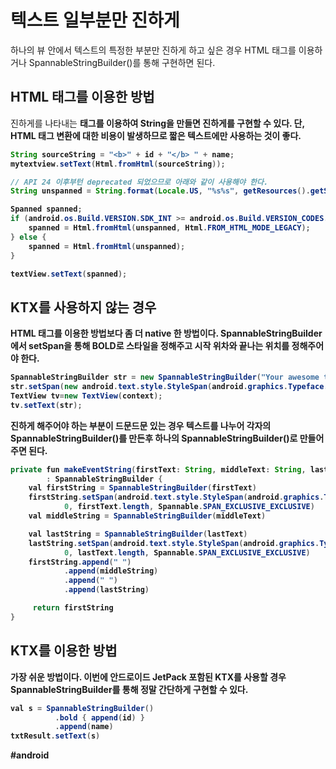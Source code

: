 # 텍스트 일부분만 진하게
하나의 뷰 안에서 텍스트의 특정한 부분만 진하게 하고 싶은 경우 
HTML 태그를 이용하거나 SpannableStringBuilder()를 통해 구현하면 된다.


##  HTML 태그를 이용한 방법
진하게를 나타내는 <b> 태그를 이용하여 String을 만들면 진하게를 구현할 수 있다.
단, HTML 태그 변환에 대한 비용이 발생하므로 짧은 텍스트에만 사용하는 것이 좋다.
```java
String sourceString = "<b>" + id + "</b> " + name; 
mytextview.setText(Html.fromHtml(sourceString));

// API 24 이후부턴 deprecated 되었으므로 아래와 같이 사용해야 한다.
String unspanned = String.format(Locale.US, "%s%s", getResources().getString(R.string. welcome_messages), 99);

Spanned spanned;
if (android.os.Build.VERSION.SDK_INT >= android.os.Build.VERSION_CODES.N) {
    spanned = Html.fromHtml(unspanned, Html.FROM_HTML_MODE_LEGACY);
} else {
    spanned = Html.fromHtml(unspanned);
}

textView.setText(spanned);
```


## KTX를 사용하지 않는 경우
HTML 태그를 이용한 방법보다 좀 더 native 한 방법이다.
SpannableStringBuilder에서 setSpan을 통해 BOLD로 스타일을 정해주고 시작 위차와 끝나는 위치를 정해주어야 한다. 
```java
SpannableStringBuilder str = new SpannableStringBuilder("Your awesome text");
str.setSpan(new android.text.style.StyleSpan(android.graphics.Typeface.BOLD), INT_START, INT_END, Spannable.SPAN_EXCLUSIVE_EXCLUSIVE);
TextView tv=new TextView(context);
tv.setText(str);
```

진하게 해주어야 하는 부분이 드문드문 있는 경우 텍스트를 나누어 각자의SpannableStringBuilder()를 만든후 하나의 SpannableStringBuilder()로 만들어주면 된다.
```java
private fun makeEventString(firstText: String, middleText: String, lastText: String)
        : SpannableStringBuilder {
    val firstString = SpannableStringBuilder(firstText)
    firstString.setSpan(android.text.style.StyleSpan(android.graphics.Typeface.BOLD),
            0, firstText.length, Spannable.SPAN_EXCLUSIVE_EXCLUSIVE)
    val middleString = SpannableStringBuilder(middleText)

    val lastString = SpannableStringBuilder(lastText)
    lastString.setSpan(android.text.style.StyleSpan(android.graphics.Typeface.BOLD),
            0, lastText.length, Spannable.SPAN_EXCLUSIVE_EXCLUSIVE)
    firstString.append(" ")
            .append(middleString)
            .append(" ")
            .append(lastString)

     return firstString
}

```


## KTX를 이용한 방법
가장 쉬운 방법이다.
이번에 안드로이드 JetPack 포함된 KTX를 사용할 경우 SpannableStringBuilder를 통해 정말 간단하게 구현할 수 있다.

```java
val s = SpannableStringBuilder()
          .bold { append(id) } 
          .append(name)
txtResult.setText(s) 
```


#android